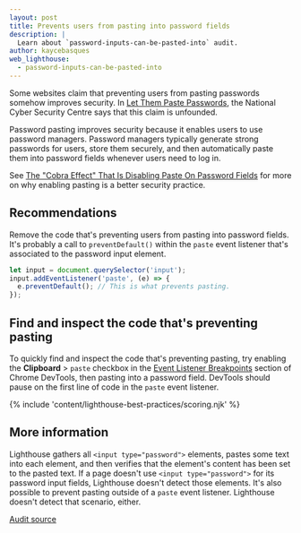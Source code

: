 ```yaml
---
layout: post
title: Prevents users from pasting into password fields
description: |
  Learn about `password-inputs-can-be-pasted-into` audit.
author: kaycebasques
web_lighthouse:
  - password-inputs-can-be-pasted-into
---
```


Some websites claim that preventing users from pasting passwords somehow improves security. In
[Let Them Paste Passwords](https://www.ncsc.gov.uk/blog-post/let-them-paste-passwords), the National Cyber Security Centre says that this claim is
unfounded.

Password pasting improves security because it enables users to use password managers. Password
managers typically generate strong passwords for users, store them securely, and then
automatically paste them into password fields whenever users need to log in.

See [The "Cobra Effect" That Is Disabling Paste On Password Fields](https://www.troyhunt.com/the-cobra-effect-that-is-disabling/) for more on why
enabling pasting is a better security practice.

## Recommendations

Remove the code that's preventing users from pasting into password fields. It's probably a call
to `preventDefault()` within the `paste` event listener that's associated to the password
input element.

```js
let input = document.querySelector('input');
input.addEventListener('paste', (e) => {
  e.preventDefault(); // This is what prevents pasting.
});
```

## Find and inspect the code that's preventing pasting

To quickly find and inspect the code that's preventing pasting, try enabling the **Clipboard** >
`paste` checkbox in the [Event Listener Breakpoints](https://developers.google.com/web/tools/chrome-devtools/javascript/breakpoints#event-listeners) section of Chrome DevTools, then
pasting into a password field. DevTools should pause on the first line of code in the `paste`
event listener.

{% include 'content/lighthouse-best-practices/scoring.njk' %}

## More information

Lighthouse gathers all `<input type="password">` elements, pastes some text into each element,
and then verifies that the element's content has been set to the pasted text. If a page
doesn't use `<input type="password">` for its password input fields, Lighthouse doesn't detect
those elements. It's also possible to prevent pasting outside of a `paste` event listener.
Lighthouse doesn't detect that scenario, either.

[Audit source](https://github.com/GoogleChrome/lighthouse/blob/master/lighthouse-core/audits/dobetterweb/password-inputs-can-be-pasted-into.js)